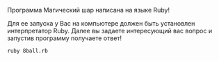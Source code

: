 Программа Магический шар написана на языке Ruby!

Для ее запуска у Вас на компьютере должен быть установлен интерпретатор Ruby.
Далее вы задаете интересующий вас вопрос и запустив программу получаете ответ!

```
ruby 8ball.rb
```
